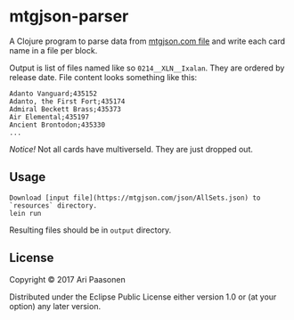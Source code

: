 # mtgjson-parser

A Clojure program to parse data from [mtgjson.com file](https://mtgjson.com/json/AllSets.json) and write each card name in a file per block.

Output is list of files named like so `0214__XLN__Ixalan`. They are ordered by release date.
File content looks something like this:

    Adanto Vanguard;435152
    Adanto, the First Fort;435174
    Admiral Beckett Brass;435373
    Air Elemental;435197
    Ancient Brontodon;435330
    ...

*Notice!* Not all cards have multiverseId. They are just dropped out.

## Usage

    Download [input file](https://mtgjson.com/json/AllSets.json) to `resources` directory.
    lein run

Resulting files should be in `output` directory.

## License

Copyright © 2017 Ari Paasonen

Distributed under the Eclipse Public License either version 1.0 or (at
your option) any later version.
